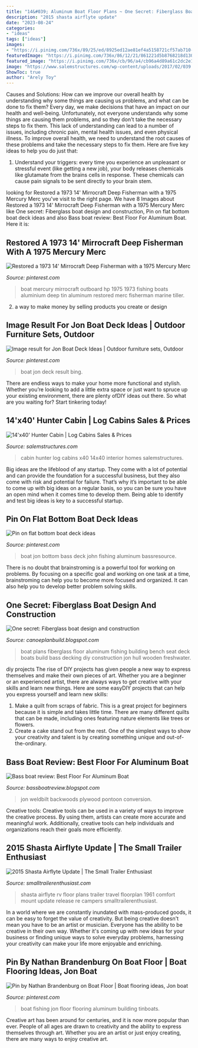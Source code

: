 ```yaml
---
title: "14&#039; Aluminum Boat Floor Plans ~ One Secret: Fiberglass Boat Design And Construction"
description: "2015 shasta airflyte update"
date: "2023-08-24"
categories:
- "ideas"
tags: ["ideas"]
images:
- "https://i.pinimg.com/736x/89/25/ed/8925ed12ae81ef4a5158721cf57ab710--jon-boat-decks.jpg"
featuredImage: "https://i.pinimg.com/736x/86/12/21/861221d5b8768218d130ef94765a8fe4.jpg"
featured_image: "https://i.pinimg.com/736x/cb/96/a4/cb96a4d89a61c2dc2e1d51410e5c7e9c.jpg"
image: "https://www.salemstructures.com/wp-content/uploads/2017/02/039.jpg"
ShowToc: true
author: "Arely Toy"
---
```



Causes and Solutions: How can we improve our overall health by understanding why some things are causing us problems, and what can be done to fix them?
Every day, we make decisions that have an impact on our health and well-being. Unfortunately, not everyone understands why some things are causing them problems, and so they don't take the necessary steps to fix them. This lack of understanding can lead to a number of issues, including chronic pain, mental health issues, and even physical illness. To improve overall health, we need to understand the root causes of these problems and take the necessary steps to fix them. Here are five key ideas to help you do just that: 
1) Understand your triggers: every time you experience an unpleasant or stressful event (like getting a new job), your body releases chemicals like glutamate from the brains cells in response. These chemicals can cause pain signals to be sent directly to your brain stem.

	

		
looking for Restored a 1973 14&#039; Mirrocraft Deep Fisherman with a 1975 Mercury Merc you've visit to the right page. We have 8 Images about Restored a 1973 14&#039; Mirrocraft Deep Fisherman with a 1975 Mercury Merc like One secret: Fiberglass boat design and construction, Pin on flat bottom boat deck ideas and also Bass boat review: Best Floor For Aluminum Boat. Here it is:
		
    
## Restored A 1973 14&#039; Mirrocraft Deep Fisherman With A 1975 Mercury Merc

<img loading=lazy src="https://s-media-cache-ak0.pinimg.com/736x/6e/ab/fa/6eabfa6015cde6f75d8c869064af6eeb.jpg" onerror="this.onerror=null;this.src='https://tse1.mm.bing.net/th?id=OIP.XEJIYhic2UySBzTl6uuXVgHaFj&amp;pid=15.1';" alt="Restored a 1973 14&#039; Mirrocraft Deep Fisherman with a 1975 Mercury Merc">

_Source: pinterest.com_

>boat mercury mirrocraft outboard hp 1975 1973 fishing boats aluminium deep tin aluminum restored merc fisherman marine tiller. 

	

2. a way to make money by selling products you create or design

    
## Image Result For Jon Boat Deck Ideas | Outdoor Furniture Sets, Outdoor

<img loading=lazy src="https://i.pinimg.com/736x/89/25/ed/8925ed12ae81ef4a5158721cf57ab710--jon-boat-decks.jpg" onerror="this.onerror=null;this.src='https://tse3.mm.bing.net/th?id=OIP.SAQLKS9pbLByABSlBS2O5AAAAA&amp;pid=15.1';" alt="Image result for Jon Boat Deck Ideas | Outdoor furniture sets, Outdoor">

_Source: pinterest.com_

>boat jon deck result bing. 

	

There are endless ways to make your home more functional and stylish. Whether you’re looking to add a little extra space or just want to spruce up your existing environment, there are plenty ofDIY ideas out there. So what are you waiting for? Start tinkering today!

    
## 14&#039;x40&#039; Hunter Cabin | Log Cabins Sales &amp; Prices

<img loading=lazy src="https://www.salemstructures.com/wp-content/uploads/2017/02/039.jpg" onerror="this.onerror=null;this.src='https://tse3.mm.bing.net/th?id=OIP.0ticyk-w1CYbQojVsm7TsQHaLJ&amp;pid=15.1';" alt="14&#039;x40&#039; Hunter Cabin | Log Cabins Sales &amp; Prices">

_Source: salemstructures.com_

>cabin hunter log cabins x40 14x40 interior homes salemstructures. 

	

Big ideas are the lifeblood of any startup. They come with a lot of potential and can provide the foundation for a successful business, but they also come with risk and potential for failure. That’s why it’s important to be able to come up with big ideas on a regular basis, so you can be sure you have an open mind when it comes time to develop them. Being able to identify and test big ideas is key to a successful startup.

    
## Pin On Flat Bottom Boat Deck Ideas

<img loading=lazy src="https://i.pinimg.com/736x/cb/96/a4/cb96a4d89a61c2dc2e1d51410e5c7e9c.jpg" onerror="this.onerror=null;this.src='https://tse4.mm.bing.net/th?id=OIP.FnF72AHO_Ko3H6cDHnFR0AHaFj&amp;pid=15.1';" alt="Pin on flat bottom boat deck ideas">

_Source: pinterest.com_

>boat jon bottom bass deck john fishing aluminum bassresource. 

	

There is no doubt that brainstroming is a powerful tool for working on problems. By focusing on a specific goal and working on one task at a time, brainstroming can help you to become more focused and organized. It can also help you to develop better problem solving skills.

    
## One Secret: Fiberglass Boat Design And Construction

<img loading=lazy src="https://lh4.googleusercontent.com/proxy/G0mEMwfH8AlzZyaWP9imjkXKtVK28AAMVs9K01LjnJJMxUJnlbZdsC35IQi3oYyLe24EDejiHOv2rqLlmH9voO8Du4CbuA=w1200-h630-p-k-no-nu" onerror="this.onerror=null;this.src='https://tse2.mm.bing.net/th?id=OIP.lx47xJk9oKIOj-Bb2BYtUgEgDY&amp;pid=15.1';" alt="One secret: Fiberglass boat design and construction">

_Source: canoeplanbuild.blogspot.com_

>boat plans fiberglass floor aluminum fishing building bench seat deck boats build bass decking diy construction jon hull wooden freshwater. 

	

diy projects
The rise of DIY projects has given people a new way to express themselves and make their own pieces of art. Whether you are a beginner or an experienced artist, there are always ways to get creative with your skills and learn new things. Here are some easyDIY projects that can help you express yourself and learn new skills:
1) Make a quilt from scraps of fabric. This is a great project for beginners because it is simple and takes little time. There are many different quilts that can be made, including ones featuring nature elements like trees or flowers.
2) Create a cake stand out from the rest. One of the simplest ways to show your creativity and talent is by creating something unique and out-of-the-ordinary.

    
## Bass Boat Review: Best Floor For Aluminum Boat

<img loading=lazy src="https://lh6.googleusercontent.com/proxy/aZHt1K6_xba12xsTiEeJ5Z42_wg1WKM8_1m4amjKhyCwvKtafW5rpybyRVZ2KH52Hner-pflhjZKOxhwFcfp35IeBh2itZsZ96_bgYk=w1200-h630-p-k-no-nu" onerror="this.onerror=null;this.src='https://tse4.mm.bing.net/th?id=OIP.iUSk44uRWbcK3aYy9RsHlwHaFj&amp;pid=15.1';" alt="Bass boat review: Best Floor For Aluminum Boat">

_Source: bassboatreview.blogspot.com_

>jon weldbilt backwoods plywood pontoon conversion. 

	

Creative tools:
Creative tools can be used in a variety of ways to improve the creative process. By using them, artists can create more accurate and meaningful work. Additionally, creative tools can help individuals and organizations reach their goals more efficiently.

    
## 2015 Shasta Airflyte Update | The Small Trailer Enthusiast

<img loading=lazy src="http://smalltrailerenthusiast.com/wp-content/uploads/2014/09/Shasta_Airflyte_19_2015_1961_Re-Release_Mount_Comfort_RV_Floorplan.jpg" onerror="this.onerror=null;this.src='https://tse4.mm.bing.net/th?id=OIP.7m2fe0dq-GKjk1k_RjbwdQHaEE&amp;pid=15.1';" alt="2015 Shasta Airflyte Update | The Small Trailer Enthusiast">

_Source: smalltrailerenthusiast.com_

>shasta airflyte rv floor plans trailer travel floorplan 1961 comfort mount update release re campers smalltrailerenthusiast. 

	

In a world where we are constantly inundated with mass-produced goods, it can be easy to forget the value of creativity. But being creative doesn't mean you have to be an artist or musician. Everyone has the ability to be creative in their own way. Whether it's coming up with new ideas for your business or finding unique ways to solve everyday problems, harnessing your creativity can make your life more enjoyable and enriching.

    
## Pin By Nathan Brandenburg On Boat Floor | Boat Flooring Ideas, Jon Boat

<img loading=lazy src="https://i.pinimg.com/736x/86/12/21/861221d5b8768218d130ef94765a8fe4.jpg" onerror="this.onerror=null;this.src='https://tse4.mm.bing.net/th?id=OIP.IEE9P6vGrFizK3MtwAHJsQAAAA&amp;pid=15.1';" alt="Pin by Nathan Brandenburg on Boat Floor | Boat flooring ideas, Jon boat">

_Source: pinterest.com_

>boat fishing jon floor flooring aluminum building tinboats. 

	

Creative art has been around for centuries, and it is now more popular than ever. People of all ages are drawn to creativity and the ability to express themselves through art. Whether you are an artist or just enjoy creating, there are many ways to enjoy creative art.


